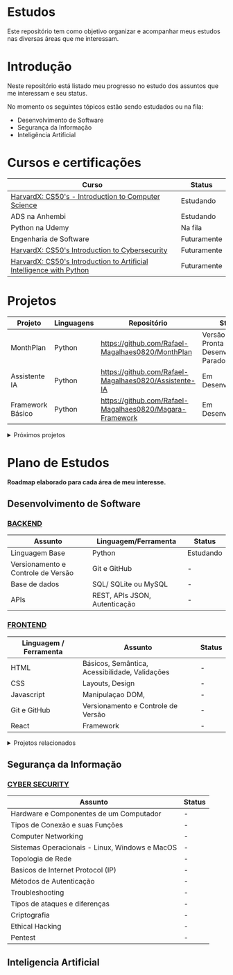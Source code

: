 # Estudos
Este repositório tem como objetivo organizar e acompanhar meus estudos nas diversas áreas que me interessam.

# Introdução

Neste repositório está listado meu progresso no estudo dos assuntos que me interessam e seu status.

No momento os seguintes tópicos estão sendo estudados ou na fila:

- Desenvolvimento de Software
- Segurança da Informação
- Inteligência Artificial
  
# Cursos e certificações

| Curso | Status |
| ---------------- | ---------------- |
| [HarvardX: CS50's - Introduction to Computer Science](https://www.edx.org/learn/computer-science/harvard-university-cs50-s-introduction-to-computer-science) | Estudando |
| ADS na Anhembi| Estudando |
| Python na Udemy| Na fila |
| Engenharia de Software| Futuramente |
|[HarvardX: CS50's Introduction to Cybersecurity](https://www.edx.org/learn/cybersecurity/harvard-university-cs50-s-introduction-to-cybersecurity)|Futuramente|
|[HarvardX: CS50's Introduction to Artificial Intelligence with Python](https://www.edx.org/learn/artificial-intelligence/harvard-university-cs50-s-introduction-to-artificial-intelligence-with-python)|Futuramente|


# Projetos

|Projeto|Linguagens|Repositório|Status|
|---|---|---|---|
|MonthPlan|Python| https://github.com/Rafael-Magalhaes0820/MonthPlan | Versão 1.0 Pronta - Desenvolvimento Parado|
|Assistente IA|Python|https://github.com/Rafael-Magalhaes0820/Assistente-IA| Em Desenvolvimento|
|Framework Básico|Python|https://github.com/Rafael-Magalhaes0820/Magara-Framework| Em Desenvolvimento|

<details>
<summary> Próximos projetos</summary>

- Desenvolver um jogo completo e publicar

</details>

# Plano de Estudos

**Roadmap elaborado para cada área de meu interesse.**

## Desenvolvimento de Software
### [BACKEND](https://roadmap.sh/backend)
|Assunto|Linguagem/Ferramenta|Status|
|---|---|---|
|Linguagem Base|Python|Estudando|
|Versionamento e Controle de Versão|Git e GitHub|-|
|Base de dados|SQL/ SQLite ou MySQL|-|
|APIs|REST, APIs JSON, Autenticação|-|

### [FRONTEND](https://roadmap.sh/frontend)
|Linguagem / Ferramenta|Assunto|Status|
|---|---|---|
|HTML|Básicos, Semântica, Acessibilidade, Validações | - |
|CSS|Layouts, Design| - |
|Javascript|Manipulaçao DOM, | - |
|Git e GitHub|Versionamento e Controle de Versão|-|
|React|Framework|- |

<details>
<summary> Projetos relacionados </summary>

|Projeto|Status|
|---|---|
|[MonthPlan](https://github.com/Rafael-Magalhaes0820/MonthPlan)|Em Desenvolvimento|

</details>

## Segurança da Informação

### [CYBER SECURITY](https://roadmap.sh/cyber-security)
|Assunto|Status|
|---|---|
|Hardware e Componentes de um Computador|-|
|Tipos de Conexão e suas Funções| - |
|Computer Networking| - |
|Sistemas Operacionais - Linux, Windows e MacOS|-|
|Topologia de Rede|-|
|Basicos de Internet Protocol (IP)|-|
|Métodos de Autenticação|-|
|Troubleshooting|-|
|Tipos de ataques e diferenças|-|
|Criptografia|-|
|Ethical Hacking|-|
|Pentest|-|


## Inteligencia Artificial 


